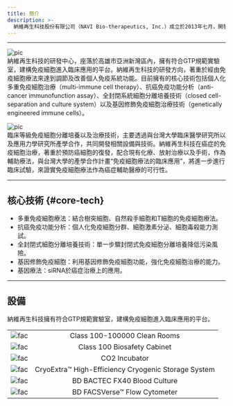 ```yaml
---
title: 簡介
description: >-
  納維再生科技股份有限公司（NAVI Bio-therapeutics, Inc.）成立於2013年七月，開發以細胞治療為基礎的免疫療法技術（cell-based immunotherapy），發展臨床等級免疫細胞體外培養技術、臨床免疫功能分析技術，以及細胞培養分離相關設備。針對預防及治療癌症、自體免疫、過敏、病毒感染等疾病，研發個人化免疫細胞療法。
---
```


---
![pic](../images/company/1_NAVI.png)  
納維再生科技的研發中心，座落於高雄市亞洲新灣區內，擁有符合GTP規範實驗室，建構免疫細胞進入臨床應用的平台。納維再生科技的研發方向，著重於經由免疫細胞療法來達到調節及改善個人免疫系統功能。目前擁有的核心技術包括個人化多重免疫細胞治療（multi-immune cell therapy）、抗癌免疫功能分析（anti-cancer immunofunction assay）、全封閉系統細胞分離培養技術（closed cell-separation and culture system）以及基因修飾免疫細胞治療技術（genetically engineered immune cells）。  

![pic](../images/company/2_port.png)  
臨床等級免疫細胞分離培養以及治療技術，主要透過與台灣大學臨床醫學研究所以及應用力學研究所產學合作，共同開發相關設備與技術。納維再生科技在癌症的免疫細胞治療，著重於預防癌細胞的復發，配合現有化療、放射治療以及手術，作為輔助療法，與台灣大學的產學合作計畫“免疫細胞療法的臨床應用”，將進一步進行臨床試驗，來證實免疫細胞療法作為癌症輔助醫療的可行性。  

---
  
## 核心技術 {#core-tech}
- 多重免疫細胞療法：結合樹突細胞、自然殺手細胞和T細胞的免疫細胞療法。
- 抗癌免疫功能分析：個人化免疫細胞分群、細胞激素分泌、細胞毒殺能力測試。
- 全封閉式細胞分離培養技術：單一步驟封閉式免疫細胞分離培養降低污染風險。
- 基因修飾免疫細胞：利用基因修飾免疫細胞功能，強化免疫細胞治療的能力。
- 基因療法：siRNA於癌症治療上的應用。

---
  
## 設備
納維再生科技擁有符合GTP規範實驗室，建構免疫細胞進入臨床應用的平台。  

|                                                   |                                                     |
| :-----------------------------------------------: | :-------------------------------------------------: |
| ![fac](../images/facilities/1_CleanRoom.png)      | Class 100-100000 Clean Rooms                        |
| ![fac](../images/facilities/2_Cabinet.png)        | Class 100 Biosafety Cabinet                         |
| ![fac](../images/facilities/3_CO2incubator.png)   | CO2 Incubator                                       |
| ![fac](../images/facilities/4_StorageSystems.png) | CryoExtra™ High-Efficiency Cryogenic Storage System |
| ![fac](../images/facilities/5_bloodculture.png)   | BD BACTEC FX40 Blood Culture                        |
| ![fac](../images/facilities/6_flowcytometer.png)  | BD FACSVerse™ Flow Cytometer                        |

<br>

<!--
  
## 顧問
醫療、研發及經營管理顧問團隊  
<ul class="staff">
	{% for person in site.consultants %}
		<li>
			<div class="square-image"><img src="{% include relative-src.html src=person.image_path %}" alt="{{ person.name }}"/></div>
			<div class="name"><a target="_blank" href="{{ person.link }}">{{ person.name }}</a></div>
			<div class="position">{{ person.position }}</div>
		</li>
	{% endfor %}
</ul>
-->
